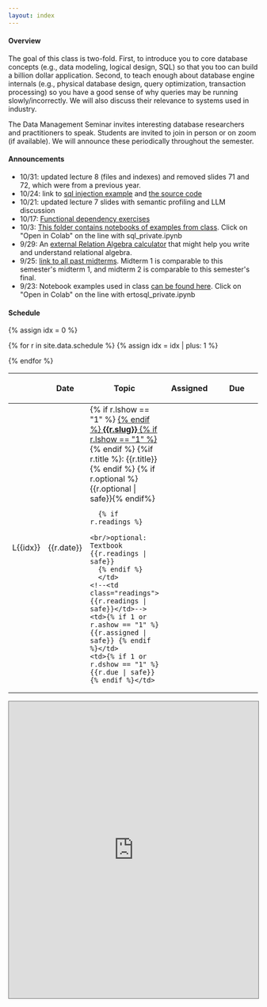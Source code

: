 ```yaml
---
layout: index
---
```


#### Overview

The goal of this class is two-fold. First, to introduce you to core database concepts (e.g., data modeling, logical design, SQL) so that you too can build a billion dollar application. Second, to teach enough about database engine internals (e.g., physical database design, query optimization, transaction processing) so you have a good sense of why queries may be running slowly/incorrectly.  We will also discuss their relevance to systems used in industry.

The Data Management Seminar invites interesting database researchers and practitioners to speak.  Students are invited to join in person or on zoom (if available).   We will announce these periodically throughout the semester.

<!--
#### Automated Exercises/resources

Developed for W4111

* [Transaction scheduling](https://w4111.github.io/concurrency.html)
* [Join optimization problem generator](https://w4111.github.io/join.html)
* Want more functional dependencies?  How about 100!  [Functional Dependency Problem Generator](./fd)

Developed by others:

* Here is a [link to another DB course's database recovery simulator](https://mwhittaker.github.io/aries/) (ARIES protocol).  It is more in depth than what we discussed in class, but is nice if you are interested in the details.
-->

#### Announcements

* 10/31: updated lecture 8 (files and indexes) and removed slides 71 and 72, which were from a previous year.
* 10/24: link to [sql injection example](https://w4111.github.io/inject) and [the source code](https://github.com/w4111/w4111.github.io/tree/main/src/injection)
* 10/21: updated lecture 7 slides with semantic profiling and LLM discussion
* 10/17: [Functional dependency exercises](./fd)
* 10/3: [This folder contains notebooks of examples from class](https://github.com/w4111/w4111.github.io/tree/main/src/notebooks).   Click on "Open in Colab" on the line with sql_private.ipynb
* 9/29: An [external Relation Algebra calculator](http://dbis-uibk.github.io/relax/calc.htm#) that might help you write and understand relational algebra.
* 9/25: [link to all past midterms](https://github.com/w4111/w4111.github.io/tree/main/files/reading).  Midterm 1 is comparable to this semester's midterm 1, and midterm 2 is comparable to this semester's final.
* 9/23: Notebook examples used in class [can be found here](https://colab.research.google.com/github/w4111/w4111.github.io/blob/master/src/notebooks/ertosql_private.ipynb).   Click on "Open in Colab" on the line with ertosql_private.ipynb

#### Schedule

<table class="table table-striped schedule">
  <thead>
  <tr>
    <th class="idx"></th>
    <th class="date" style="width: 5em; max-width: 5em;"> <p> <span>Date </span> </p> </th>
    <th style="min-width: 20%;"> <p> <span>Topic </span> </p> </th>
    <!--<th style="width: 15%"> <p> <span>Readings </span> </p> </th>-->
    <th style="width: 25%;"> <p> <span>Assigned</span> </p> </th>
    <th style="width: 25%;"> <p> <span>Due</span> </p> </th>
  </tr>
  </thead>
{% assign idx = 0 %}

{% for r in site.data.schedule %}
  {% assign idx = idx | plus: 1  %}
  <tr style="background-color: {{r.color}}; ">
    <td class="idx">L{{idx}}</td>
    <td class="date">{{r.date}}</td>
    <td class="slug">
      {% if r.lshow == "1" %} <a href="{{r.link}}"> {% endif %}
        <b>{{r.slug}}</b>
      {% if r.lshow == "1" %} </a> {% endif %}
      {%if r.title %}: {{r.title}}{% endif %}
      {% if r.optional %}<br/>{{r.optional | safe}}{% endif%}
      
      {% if r.readings %}
        <br/>optional: Textbook {{r.readings | safe}}
      {% endif %}
      </td>
    <!--<td class="readings">{{r.readings | safe}}</td>-->
    <td>{% if 1 or r.ashow == "1" %} {{r.assigned | safe}} {% endif %}</td>
    <td>{% if 1 or r.dshow == "1" %} {{r.due | safe}} {% endif %}</td>
  </tr>
{% endfor %}
</table>


<iframe src="https://calendar.google.com/calendar/embed?height=600&wkst=1&ctz=America%2FNew_York&bgcolor=%23ffffff&showTitle=0&showPrint=0&showTabs=0&showCalendars=0&mode=WEEK&src=NDExMWYyNEBnbWFpbC5jb20&color=%23039BE5" style="border:solid 1px #777" width="100%" height="600" frameborder="0" scrolling="no"></iframe>


